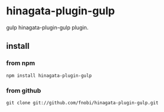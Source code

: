 hinagata-plugin-gulp
==============

gulp hinagata-plugin-gulp plugin.

## install

### from npm

```
npm install hinagata-plugin-gulp
```

### from github

```
git clone git://github.com/fnobi/hinagata-plugin-gulp.git
```
